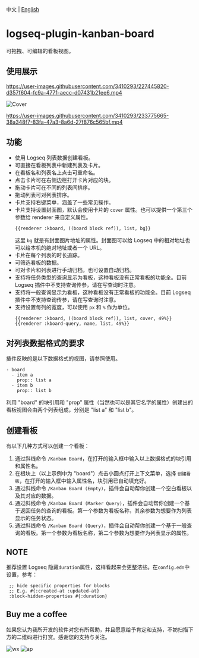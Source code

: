 中文 | [English](README.en.md)

# logseq-plugin-kanban-board

可拖拽、可编辑的看板视图。

## 使用展示

https://user-images.githubusercontent.com/3410293/227445820-d357f604-fc9a-4771-aecc-d07431b21ee6.mp4

![Cover](https://user-images.githubusercontent.com/3410293/229694906-398dba92-f208-482e-9cda-26e4dd466e80.png)

https://user-images.githubusercontent.com/3410293/233775665-38a348f7-83fa-47a3-8a6d-27f876c565bf.mp4

## 功能

- 使用 Logseq 列表数据创建看板。
- 可直接在看板列表中新建列表及卡片。
- 在看板名和列表名上点击可重命名。
- 点击卡片可在右侧边栏打开卡片对应的块。
- 拖动卡片可在不同的列表间排序。
- 拖动列表可对列表排序。
- 卡片支持右键菜单，涵盖了一些常见操作。
- 卡片支持设置封面图，默认会使用卡片的 `cover` 属性。也可以提供一个第三个参数给 renderer 来自定义属性。
  ```
  {{renderer :kboard, ((board block ref)), list, bg}}
  ```
  这里 `bg` 就是有封面图片地址的属性。封面图可以给 Logseq 中的相对地址也可以给本机的绝对地址或者一个 URL。
- 卡片在每个列表的时长追踪。
- 可筛选看板的数据。
- 可对卡片和列表进行手动归档，也可设置自动归档。
- 支持将任务类型的查询显示为看板，这种看板没有正常看板的功能全。目前 Logseq 插件中不支持查询传参，请在写查询时注意。
- 支持将一般查询显示为看板，这种看板没有正常看板的功能全。目前 Logseq 插件中不支持查询传参，请在写查询时注意。
- 支持设置每列的宽度，可以使用 `px` 和 `%` 作为单位。
  ```
  {{renderer :kboard, ((board block ref)), list, cover, 49%}}
  {{renderer :kboard-query, name, list, 49%}}
  ```

## 对列表数据格式的要求

插件反映的是以下数据格式的视图，请参照使用。

```
- board
  - item a
    prop:: list a
  - item b
    prop:: list b
```

利用 "board" 的块引用和 "prop" 属性（当然也可以是其它名字的属性）创建出的看板视图会由两个列表组成，分别是 "list a" 和 "list b"。

## 创建看板

有以下几种方式可以创建一个看板：

1. 通过斜线命令 `/Kanban Board`，在打开的输入框中输入以上数据格式的块引用和属性名。
1. 在根块上（以上示例中为 "board"）点击小圆点打开上下文菜单，选择 `创建看板`，在打开的输入框中输入属性名，块引用已自动填充好。
1. 通过斜线命令 `/Kanban Board (Empty)`，插件会自动帮你创建一个空白看板以及其对应的数据。
1. 通过斜线命令 `/Kanban Board (Marker Query)`，插件会自动帮你创建一个基于返回任务的查询的看板。第一个参数为看板名称，其余参数为想要作为列表显示的任务状态。
1. 通过斜线命令 `/Kanban Board (Query)`，插件会自动帮你创建一个基于一般查询的看板。第一个参数为看板名称，第二个参数为想要作为列表显示的属性。

## NOTE

推荐设置 Logseq 隐藏`duration`属性，这样看起来会更整洁些。在`config.edn`中设置，参考：

```
 ;; hide specific properties for blocks
 ;; E.g. #{:created-at :updated-at}
 :block-hidden-properties #{:duration}
```

## Buy me a coffee

如果您认为我所开发的软件对您有所帮助，并且愿意给予肯定和支持，不妨扫描下方的二维码进行打赏。感谢您的支持与关注。

![wx](https://user-images.githubusercontent.com/3410293/236807219-cf21180a-e7f8-44a9-abde-86e1e6df999b.jpg) ![ap](https://user-images.githubusercontent.com/3410293/236807256-f79768a7-16e0-4cbf-a9f3-93f230feee30.jpg)
